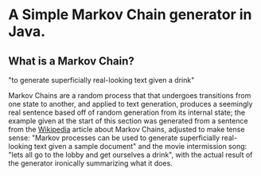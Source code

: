 A Simple Markov Chain generator in Java.
========================================

What is a Markov Chain?
------------------------

"to generate superficially real-looking text given a drink"

Markov Chains are a random process that that undergoes transitions from one state to another, and applied
to text generation, produces a seemingly real sentence based off of random generation from its internal state;
the example given at the start of this section was generated from a sentence from the [Wikipedia](http://en.wikipedia.org/wiki/Markov_chain) article about
Markov Chains, adjusted to make tense sense: "Markov processes can be used to generate superficially real-looking text given a sample document"
and the movie intermission song: "lets all go to the lobby and get ourselves a drink", with the actual result of the generator
ironically summarizing what it does.